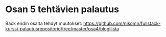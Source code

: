 # Osan 5 tehtävien palautus

Back endin osalta tehdyt muutokset: https://github.com/nikomn/fullstack-kurssi-palautusrepositorio/tree/master/osa4/blogilista
